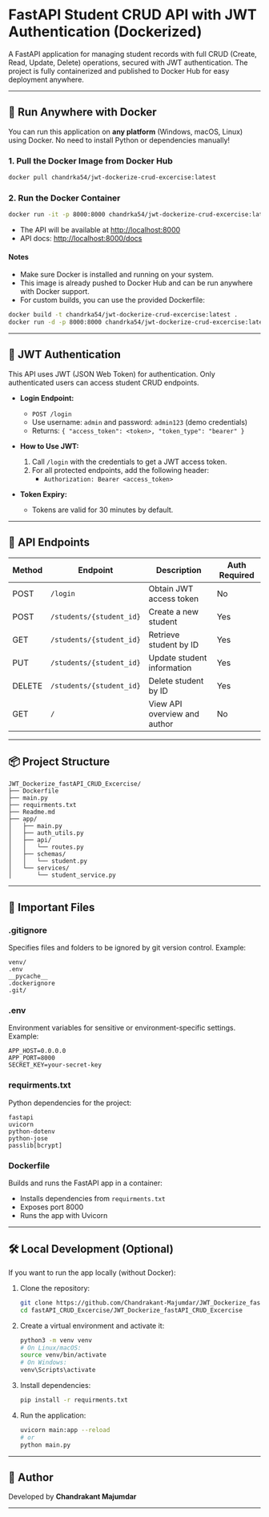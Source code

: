 # FastAPI Student CRUD API with JWT Authentication (Dockerized)

A FastAPI application for managing student records with full CRUD (Create, Read, Update, Delete) operations, secured with JWT authentication. The project is fully containerized and published to Docker Hub for easy deployment anywhere.

---

## 🚀 Run Anywhere with Docker

You can run this application on **any platform** (Windows, macOS, Linux) using Docker. No need to install Python or dependencies manually!

### 1. Pull the Docker Image from Docker Hub

```bash
docker pull chandrka54/jwt-dockerize-crud-excercise:latest
```

### 2. Run the Docker Container

```bash
docker run -it -p 8000:8000 chandrka54/jwt-dockerize-crud-excercise:latest
```

- The API will be available at [http://localhost:8000](http://localhost:8000)
- API docs: [http://localhost:8000/docs](http://localhost:8000/docs)

#### Notes
- Make sure Docker is installed and running on your system.
- This image is already pushed to Docker Hub and can be run anywhere with Docker support.
- For custom builds, you can use the provided Dockerfile:

```bash
docker build -t chandrka54/jwt-dockerize-crud-excercise:latest .
docker run -d -p 8000:8000 chandrka54/jwt-dockerize-crud-excercise:latest
```

---

## 🔐 JWT Authentication

This API uses JWT (JSON Web Token) for authentication. Only authenticated users can access student CRUD endpoints.

- **Login Endpoint:**
  - `POST /login`
  - Use username: `admin` and password: `admin123` (demo credentials)
  - Returns: `{ "access_token": <token>, "token_type": "bearer" }`

- **How to Use JWT:**
  1. Call `/login` with the credentials to get a JWT access token.
  2. For all protected endpoints, add the following header:
     - `Authorization: Bearer <access_token>`

- **Token Expiry:**
  - Tokens are valid for 30 minutes by default.

---

## 📝 API Endpoints

| Method | Endpoint                 | Description                   | Auth Required |
| ------ | ------------------------ | ----------------------------- | ------------- |
| POST   | `/login`                 | Obtain JWT access token       | No            |
| POST   | `/students/{student_id}` | Create a new student          | Yes           |
| GET    | `/students/{student_id}` | Retrieve student by ID        | Yes           |
| PUT    | `/students/{student_id}` | Update student information    | Yes           |
| DELETE | `/students/{student_id}` | Delete student by ID          | Yes           |
| GET    | `/`                      | View API overview and author  | No            |

---

## 📦 Project Structure

```
JWT_Dockerize_fastAPI_CRUD_Excercise/
├── Dockerfile
├── main.py
├── requirments.txt
├── Readme.md
├── app/
│   ├── main.py
│   ├── auth_utils.py
│   ├── api/
│   │   └── routes.py
│   ├── schemas/
│   │   └── student.py
│   └── services/
│       └── student_service.py
```

---

## 📁 Important Files

### .gitignore
Specifies files and folders to be ignored by git version control. Example:
```
venv/
.env
__pycache__
.dockerignore
.git/
```

### .env
Environment variables for sensitive or environment-specific settings. Example:
```
APP_HOST=0.0.0.0
APP_PORT=8000
SECRET_KEY=your-secret-key
```

### requirments.txt
Python dependencies for the project:
```
fastapi
uvicorn
python-dotenv
python-jose
passlib[bcrypt]
```

### Dockerfile
Builds and runs the FastAPI app in a container:
- Installs dependencies from `requirments.txt`
- Exposes port 8000
- Runs the app with Uvicorn

---

## 🛠️ Local Development (Optional)

If you want to run the app locally (without Docker):

1. Clone the repository:
   ```bash
   git clone https://github.com/Chandrakant-Majumdar/JWT_Dockerize_fastAPI_CRUD_Excercise
   cd fastAPI_CRUD_Excercise/JWT_Dockerize_fastAPI_CRUD_Excercise
   ```
2. Create a virtual environment and activate it:
   ```bash
   python3 -m venv venv
   # On Linux/macOS:
   source venv/bin/activate
   # On Windows:
   venv\Scripts\activate
   ```
3. Install dependencies:
   ```bash
   pip install -r requirments.txt
   ```
4. Run the application:
   ```bash
   uvicorn main:app --reload
   # or
   python main.py
   ```

---

## 👤 Author

Developed by **Chandrakant Majumdar**

---
